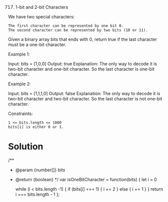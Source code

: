717. 1-bit and 2-bit Characters

We have two special characters:

    The first character can be represented by one bit 0.
    The second character can be represented by two bits (10 or 11).

Given a binary array bits that ends with 0, return true if the last character must be a one-bit character.

 

Example 1:

Input: bits = [1,0,0]
Output: true
Explanation: The only way to decode it is two-bit character and one-bit character.
So the last character is one-bit character.

Example 2:

Input: bits = [1,1,1,0]
Output: false
Explanation: The only way to decode it is two-bit character and two-bit character.
So the last character is not one-bit character.

 

Constraints:

    1 <= bits.length <= 1000
    bits[i] is either 0 or 1.

# Solution

/**
 * @param {number[]} bits
 * @return {boolean}
 */
var isOneBitCharacter = function(bits) {
    let i = 0

    while (i < bits.length -1) {
        if (bits[i] === 1) {
            i += 2
        } else {
            i += 1
        }
    }
    return i === bits.length - 1
};
